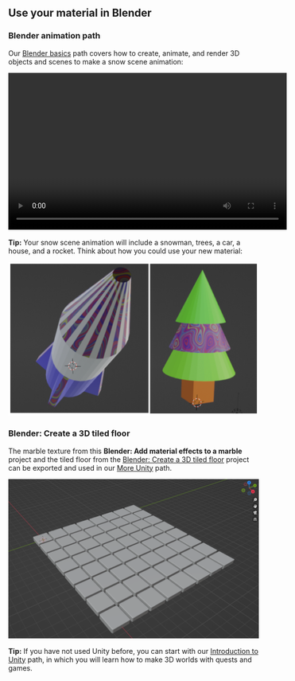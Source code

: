 ## Use your material in Blender

### Blender animation path

Our [Blender basics](https://projects.raspberrypi.org/en/pathways/blender-basics) path covers how to create, animate, and render 3D objects and scenes to make a snow scene animation:

<video width="560" height="315" controls>
<source src="resources/snow-scene-rendered.mkv" type="video/mp4">
Your browser does not support WebM video. Try Firefox or Google Chrome.
</video>

**Tip:** Your snow scene animation will include a snowman, trees, a car, a house, and a rocket. Think about how you could use your new material:

![A rocket and a tree in Blender. Each is partially coloured by the new material.](images/other-objects.png)

### Blender: Create a 3D tiled floor

The marble texture from this **Blender: Add material effects to a marble** project and the tiled floor from the [Blender: Create a 3D tiled floor](https://projects.raspberrypi.org/en/projects/blender-tiled-floor) project can be exported and used in our [More Unity](https://projects.raspberrypi.org/en/pathways/more-unity) path. 

![A screenshot of 64 cube objects arranged in 8 rows of 8 in Blender.](images/tiled-floor.png)

**Tip:** If you have not used Unity before, you can start with our [Introduction to Unity](https://projects.raspberrypi.org/en/pathways/unity-intro) path, in which you will learn how to make 3D worlds with quests and games.